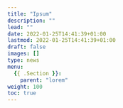 ```yaml
---
title: "Ipsum"
description: ""
lead: ""
date: 2022-01-25T14:41:39+01:00
lastmod: 2022-01-25T14:41:39+01:00
draft: false
images: []
type: news
menu:
  {{ .Section }}:
    parent: "lorem"
weight: 100
toc: true
---
```

